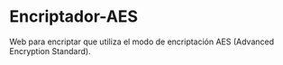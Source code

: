# Encriptador-AES
Web para encriptar que utiliza el modo de encriptación AES (Advanced Encryption Standard).
